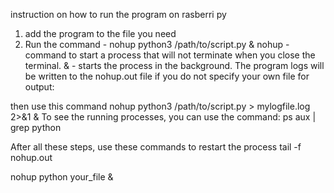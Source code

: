 instruction on how to run the program on rasberri py 
1. add the program to the file you need 
2. Run the command - nohup python3 /path/to/script.py &
nohup - command to start a process that will not terminate when you close the terminal.
& - starts the process in the background.
The program logs will be written to the nohup.out file if you do not specify your own file for output:

then use this command nohup python3 /path/to/script.py > mylogfile.log 2>&1 &
To see the running processes, you can use the command: ps aux | grep python

After all these steps, use these commands to restart the process
tail -f nohup.out 

nohup python your_file &


